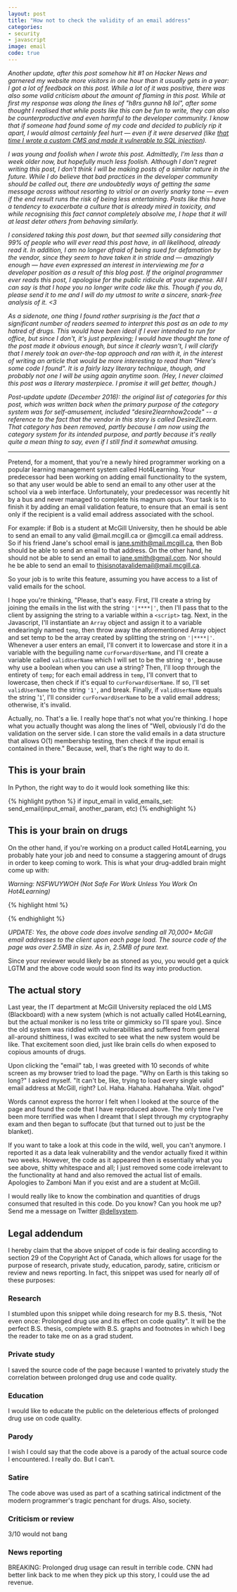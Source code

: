 ```yaml
---
layout: post
title: "How not to check the validity of an email address"
categories:
- security
- javascript
image: email
code: true
---
```


_Another update, after this post somehow hit #1 on Hacker News and garnered my
website more visitors in one hour than it usually gets in a year: I got a lot of
feedback on this post. While a lot of it was positive, there was also some valid
criticism about the amount of flaming in this post. While at first my response
was along the lines of "h8rs gunna h8 lol", after some thought I realised that
while posts like this can be fun to write, they can also be counterproductive
and even harmful to the developer community. I know that if someone had found
some of my code and decided to publicly rip it apart, I would almost certainly
feel hurt — even if it were deserved (like [that time I wrote a custom CMS and
made it vulnerable to SQL
injection](https://github.com/dellsystem/ssuns-2011/pull/14))._

_I was young and foolish when I wrote this post. Admittedly, I'm less than a
week older now, but hopefully much less foolish. Although I don't regret writing
this post, I don't think I will be making posts of a similar nature in the
future. While I do believe that bad practices in the developer community should
be called out, there are undoubtedly ways of getting the same message across
without resorting to vitriol or an overly snarky tone — even if the end result
runs the risk of being less entertaining. Posts like this have a tendency to
exacerbate a culture that is already mired in toxicity, and while recognising
this fact cannot completely absolve me, I hope that it will at least deter
others from behaving similarly._

_I considered taking this post down, but that seemed silly considering that 99%
of people who will ever read this post have, in all likelihood, already read it.
In addition, I am no longer afraid of being sued for defamation by the vendor,
since they seem to have taken it in stride and — amazingly enough — have even
expressed an interest in interviewing me for a developer position as a result of
this blog post. If the original programmer ever reads this post, I apologise for
the public ridicule at your expense. All I can say is that I hope you no longer
write code like this. Though if you do, please send it to me and I will do my
utmost to write a sincere, snark-free analysis of it. <3_

_As a sidenote, one thing I found rather surprising is the fact that a
significant number of readers seemed to interpret this post as an ode to my
hatred of drugs. This would have been ideal if I ever intended to run for
office, but since I don't, it's just perplexing; I would have thought the tone
of the post made it obvious enough, but since it clearly wasn't, I will clarify
that I merely took an over-the-top approach and ran with it, in the interest of
writing an article that would be more interesting to read than "Here's some code
I found". It is a fairly lazy literary technique, though, and probably not one I
will be using again anytime soon. (Hey, I never claimed this post was a literary
masterpiece. I promise it will get better, though.)_

_Post-update update (December 2016): the original list of categories for this
post, which was written back when the primary purpose of the category system
was for self-amusement, included "desire2learnhow2code" -- a reference to the
fact that the vendor in this story is called Desire2Learn. That category has
been removed, partly because I am now using the category system for its
intended purpose, and partly because it's really quite a mean thing to say,
even if I still find it somewhat amusing._

***

Pretend, for a moment, that you're a newly hired programmer working on a popular
learning management system called Hot4Learning. Your predecessor had been
working on adding email functionality to the system, so that any user would be
able to send an email to any other user at the school via a web interface.
Unfortunately, your predecessor was recently hit by a bus and never managed to
complete his magnum opus. Your task is to finish it by adding an email
validation feature, to ensure that an email is sent only if the recipient is a
valid email address associated with the school.

For example: if Bob is a student at McGill University, then he should be able to
send an email to any valid @mail.mcgill.ca or @mcgill.ca email address. So if
his friend Jane's school email is jane.smith@mail.mcgill.ca, then Bob should be
able to send an email to that address. On the other hand, he should not be able
to send an email to jane.smith@gmail.com. Nor should he be able to send an email
to thisisnotavalidemail@mail.mcgill.ca.

So your job is to write this feature, assuming you have access to a list of
valid emails for the school.

I hope you're thinking, "Please, that's easy. First, I'll create a string by
joining the emails in the list with the string `'|****|'`, then I'll pass that
to the client by assigning the string to a variable within a `<script>` tag.
Next, in the Javascript, I'll instantiate an `Array` object and assign it to a
variable endearingly named `temp`, then throw away the aforementioned Array
object and set temp to be the array created by splitting the string on
`'|****|'`. Whenever a user enters an email, I'll convert it to lowercase and
store it in a variable with the beguiling name `curForwardUserName`, and I'll
create a variable called `validUserName` which I will set to be the string
`'0'`, because why use a boolean when you can use a string? Then, I'll loop
through the entirety of `temp`; for each email address in `temp`, I'll convert
that to lowercase, then check if it's equal to `curForwardUserName`. If so, I'll
set `validUserName` to the string `'1'`, and break. Finally, if `validUserName`
equals the string '`1`', I'll consider `curForwardUserName` to be a valid email
address; otherwise, it's invalid.

Actually, no. That's a lie. I really hope that's not what you're thinking. I
hope what you actually thought was along the lines of "Well, obviously I'd do
the validation on the server side. I can store the valid emails in a data
structure that allows O(1) membership testing, then check if the input email is
contained in there." Because, well, that's the right way to do it.

## This is your brain

In Python, the right way to do it would look something like this:

{% highlight python %}
if input_email in valid_emails_set:
    send_email(input_email, another_param, etc)
{% endhighlight %}

## This is your brain on drugs

On the other hand, if you're working on a product called Hot4Learning, you
probably hate your job and need to consume a staggering amount of drugs in order
to keep coming to work. This is what your drug-addled brain might come up with:

_Warning: NSFWUYWOH (Not Safe For Work Unless You Work On Hot4Learning)_

{% highlight html %}
<script>
// [some other code here]
var userNamesStr = 'a.fakelastname@mail.mcgill.ca|****|another.fakelastname@mail.mcgill.ca |****|
(pretend there are 70,000 more emails here)|****|zamboni.man@mail.mcgill.ca';
var temp = new Array();
temp = userNamesStr.split('|****|');
var validUserName = '0';
// [more code here]
for( i =0; i< temp.length; i++){
if( curForwardUserName == temp[i].toLowerCase()) {
validUserName = '1';
break;
}
// [some last bits of wisdom before we go]
</script>
{% endhighlight %}

_UPDATE: Yes, the above code does involve sending all 70,000+ McGill email
addresses to the client upon each page load. The source code of the page was
over 2.5MB in size. As in, 2.5MB of pure text._

Since your reviewer would likely be as stoned as you, you would get a quick LGTM
and the above code would soon find its way into production.

## The actual story

Last year, the IT department at McGill University replaced the old LMS
(Blackboard) with a new system (which is not actually called Hot4Learning, but
the actual moniker is no less trite or gimmicky so I'll spare you). Since the
old system was riddled with vulnerabilities and suffered from general all-around
shittiness, I was excited to see what the new system would be like. That
excitement soon died, just like brain cells do when exposed to copious amounts
of drugs.

Upon clicking the "email" tab, I was greeted with 10 seconds of white screen as
my browser tried to load the page. "Why on Earth is this taking so long?" I
asked myself. "It can't be, like, trying to load every single valid email
address at McGill, right? Lol. Haha. Hahaha. Hahahaha. Wait. ohgod"

Words cannot express the horror I felt when I looked at the source of the page
and found the code that I have reproduced above. The only time I've been more
terrified was when I dreamt that I slept through my cryptography exam and then
began to suffocate (but that turned out to just be the blanket).

If you want to take a look at this code in the wild, well, you can't anymore. I
reported it as a data leak vulnerability and the vendor actually fixed it within
two weeks. However, the code as it appeared then is essentially what you see
above, shitty whitespace and all; I just removed some code irrelevant to the
functionality at hand and also removed the actual list of emails. Apologies to
Zamboni Man if you exist and are a student at McGill.

I would really like to know the combination and quantities of drugs consumed
that resulted in this code. Do you know? Can you hook me up? Send me a message
on Twitter [@dellsystem](https://twitter.com/dellsystem).

## Legal addendum

I hereby claim that the above snippet of code is fair dealing according to
section 29 of the Copyright Act of Canada, which allows for usage for the
purpose of research, private study, education, parody, satire, criticism or
review and news reporting. In fact, this snippet was used for nearly _all_ of
these purposes:

### Research

I stumbled upon this snippet while doing research for my B.S. thesis, "Not even
once: Prolonged drug use and its effect on code quality". It will be the perfect
B.S. thesis, complete with B.S. graphs and footnotes in which I beg the reader
to take me on as a grad student.

### Private study

I saved the source code of the page because I wanted to privately study the
correlation between prolonged drug use and code quality.

### Education

I would like to educate the public on the deleterious effects of prolonged drug
use on code quality.

### Parody

I wish I could say that the code above is a parody of the actual source code I
encountered. I really do. But I can't.

### Satire

The code above was used as part of a scathing satirical indictment of the modern
programmer's tragic penchant for drugs. Also, society.

### Criticism or review

3/10 would not bang

### News reporting

BREAKING: Prolonged drug usage can result in terrible code. CNN had better link
back to me when they pick up this story, I could use the ad revenue.
